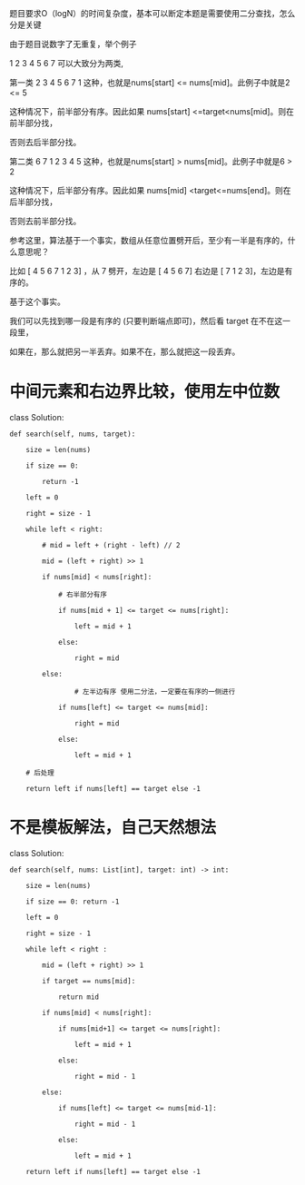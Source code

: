 题目要求O（logN）的时间复杂度，基本可以断定本题是需要使用二分查找，怎么分是关键

由于题目说数字了无重复，举个例子

1 2 3 4 5 6 7 可以大致分为两类,

第一类 2 3 4 5 6 7 1 这种，也就是nums[start] <= nums[mid]。此例子中就是2 <= 5

这种情况下，前半部分有序。因此如果 nums[start] <=target<nums[mid]。则在前半部分找，

否则去后半部分找。

第二类 6 7 1 2 3 4 5 这种，也就是nums[start] > nums[mid]。此例子中就是6 > 2

这种情况下，后半部分有序。因此如果 nums[mid] <target<=nums[end]。则在后半部分找，

否则去前半部分找。

参考这里，算法基于一个事实，数组从任意位置劈开后，至少有一半是有序的，什么意思呢？

比如 [ 4 5 6 7 1 2 3] ，从 7 劈开，左边是 [ 4 5 6 7] 右边是 [ 7 1 2 3]，左边是有序的。

基于这个事实。

我们可以先找到哪一段是有序的 (只要判断端点即可)，然后看 target 在不在这一段里，

如果在，那么就把另一半丢弃。如果不在，那么就把这一段丢弃。

# 中间元素和右边界比较，使用左中位数

class Solution:

    def search(self, nums, target):

        size = len(nums)

        if size == 0:

            return -1

        left = 0

        right = size - 1

        while left < right:

            # mid = left + (right - left) // 2

            mid = (left + right) >> 1

            if nums[mid] < nums[right]:

                # 右半部分有序

                if nums[mid + 1] <= target <= nums[right]:

                    left = mid + 1

                else:

                    right = mid

            else:

                    # 左半边有序 使用二分法，一定要在有序的一侧进行

                if nums[left] <= target <= nums[mid]:

                    right = mid

                else:

                    left = mid + 1

        # 后处理

        return left if nums[left] == target else -1

# 不是模板解法，自己天然想法

class Solution:

    def search(self, nums: List[int], target: int) -> int:

        size = len(nums)

        if size == 0: return -1

        left = 0

        right = size - 1

        while left < right :

            mid = (left + right) >> 1

            if target == nums[mid]:

                return mid

            if nums[mid] < nums[right]:

                if nums[mid+1] <= target <= nums[right]:

                    left = mid + 1

                else:

                    right = mid - 1

            else:

                if nums[left] <= target <= nums[mid-1]:

                    right = mid - 1

                else:

                    left = mid + 1

        return left if nums[left] == target else -1


